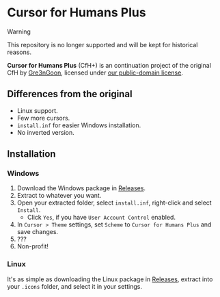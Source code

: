 # Cursor for Humans Plus

> [!WARNING]
> This repository is no longer supported and will be kept for historical reasons.

**Cursor for Humans Plus** (CfH+) is an continuation project of the original CfH by [Gre3nGoon](https://www.deviantart.com/gre3ngoon), licensed under [our public-domain license](LICENSE.txt).

## Differences from the original

- Linux support.
- Few more cursors.
- `install.inf` for easier Windows installation.
- No inverted version.

## Installation

### Windows

1. Download the Windows package in [Releases][Releases].
2. Extract to whatever you want.
3. Open your extracted folder, select `install.inf`, right-click and select `Install`.
   - Click `Yes`, if you have `User Account Control` enabled.
4. In `Cursor > Theme` settings, set `Scheme` to `Cursor for Humans Plus` and save changes.
5. ???
6. Non-profit!

### Linux

It's as simple as downloading the Linux package in [Releases][Releases], extract into your `.icons` folder, and select it in your settings.

[Releases]: https://github.com/exyxz/CfHPlus/releases
